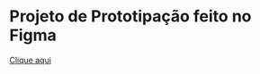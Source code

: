 # Projeto de Prototipação feito no Figma

<a href="https://www.figma.com/file/4Ji6B1WI8zeWXnI7vbcfBT/Projeto-Tela-Mobile-Clima?type=design&node-id=1%3A348&mode=design&t=Es0YEiZo9N1eNZNE-1"> Clique aqui </a>
